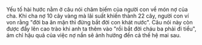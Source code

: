 Yếu tố hài hước nằm ở câu nói châm biếm của người con về món nợ của cha. Khi cha nợ 10 cây vàng mà lãi suất khiến thành 22 cây, người con ví von rằng "đời ba ăn mặn thì đừng bắt đời con khát nước". Câu nói này còn được đẩy lên cao trào khi anh ta thêm vào "rồi bắt đời cháu ba phải đi tiểu", ám chỉ hậu quả của việc nợ nần sẽ ảnh hưởng đến cả thế hệ mai sau.
